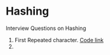 # Hashing
Interview Questions on Hashing

1. First Repeated character. [Code link](https://github.com/InterviewCodingUSA/Hashing/blob/main/FirstRepeatedCharacter/FirstRepeatedCharacter/src/Main.java)
2. 
